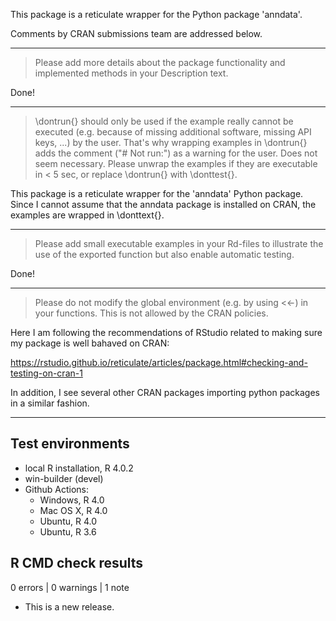 This package is a reticulate wrapper for the Python package 'anndata'.

Comments by CRAN submissions team are addressed below.

--------------------------------------------------------------------------

 > Please add more details about the package functionality and implemented
methods in your Description text.

Done!

--------------------------------------------------------------------------

> \dontrun{} should only be used if the example really cannot be executed
(e.g. because of missing additional software, missing API keys, ...) by
the user. That's why wrapping examples in \dontrun{} adds the comment
("# Not run:") as a warning for the user.
Does not seem necessary.
Please unwrap the examples if they are executable in < 5 sec, or replace
\dontrun{} with \donttest{}.

This package is a reticulate wrapper for the 'anndata' Python package. 
Since I cannot assume that the anndata package is installed on CRAN, 
the examples are wrapped in \donttext{}.

--------------------------------------------------------------------------

> Please add small executable examples in your Rd-files to illustrate the
use of the exported function but also enable automatic testing.

Done!

--------------------------------------------------------------------------

> Please do not modify the global environment (e.g. by using <<-) in your
functions. This is not allowed by the CRAN policies.

Here I am following the recommendations of RStudio related to making sure
my package is well bahaved on CRAN:

  https://rstudio.github.io/reticulate/articles/package.html#checking-and-testing-on-cran-1
  
In addition, I see several other CRAN packages importing python packages 
in a similar fashion.

--------------------------------------------------------------------------

## Test environments
* local R installation, R 4.0.2
* win-builder (devel)
* Github Actions: 
  - Windows, R 4.0
  - Mac OS X, R 4.0
  - Ubuntu, R 4.0
  - Ubuntu, R 3.6

## R CMD check results

0 errors | 0 warnings | 1 note

* This is a new release.

